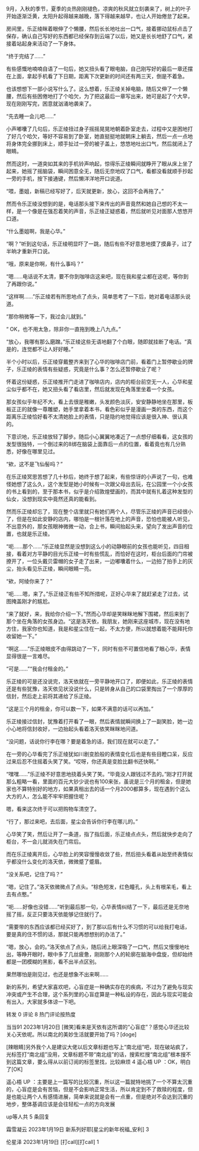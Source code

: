 9月，入秋的季节，夏季的炎热刚刚褪色，凉爽的秋风就立刻袭来了，树上的叶子开始逐渐泛黄，太阳升起得越来越晚，落下得越来越早，也让人开始倦怠了起来。

房间里，乐正绫眯着眼伸了个懒腰，然后长长地吐出一口气，接着挪动鼠标点击了保存，确认自己写好的东西都已经保存到云端了以后，她又是长长地舒了口气，紧接着站起身来活动了一下身体。

“终于完结了……”

有些感慨地喃喃自语了一句后，她又扭头看了眼电脑，自己刚写好的最后一章还摆在上面，拿起手机看了下日期，距离下次更新的时间还有两三天，倒是不着急。

也该想想下一部小说写什么了。这么想着，乐正绫关掉电脑，随后又伸了一个懒腰，然后有些困倦地打了个哈欠，为了把这最后一章写出来，她可是起了个大早，现在刚刚写完，困意就汹涌地袭来了。

“先去睡一会儿吧……”

小声嘟囔了几句后，乐正绫扭过身子摇摇晃晃地朝着卧室走去，过程中又是困地打了好几个哈欠，等好不容易到了卧室，她直挺挺地就朝床上躺去，然后一点一点地将身体完全挪到床上，顺手扯过一旁的被子盖上，悠悠地吐出口气，然后就闭上了眼睛。

然而这时，一道突如其来的手机铃声响起，惊得乐正绫瞬间就睁开了眼从床上坐了起来，她摇了摇脑袋，瞬间困意全无，随后无奈地叹了口气，看都没看就顺手抄起一旁的手机，按下接通键，然后懒洋洋地开口说道。

“喂，墨姐，新稿已经写好了，后天就更新，放心，这回不会再拖了。”

然而令乐正绫没想到的是，电话那头接下来传出的声音竟然和她自己想的不太一样，是一个像是在强忍着笑的声音，乐正绫正疑惑着，然后就听见对面那人悠悠开口道。

“什么墨姐啊，我是心华。”

“啊？”听到这句话，乐正绫明显吓了一跳，随后有些不好意思地摸了摸鼻子，过了半晌才重新开口说。

“哦，原来是你啊，有什么事吗？”

“嗯……电话说不太清，要不你到咖啡店这来吧，现在我和星尘都在这呢，等你到了再跟你说。”

“这样啊……”乐正绫若有所思地点了点头，简单思考了一下后，她对着电话那头说道。

“那你稍微等一下，我过会儿就到。”

“ OK，也不用太急，除非你一直拖到晚上八九点。”

“放心，我哪有那么磨蹭。”乐正绫这些无语地翻了个白眼，随即就挂断了电话。“真是的，连觉都不让人好好睡。”

半个小时以后，乐正绫穿戴整齐来到了心华的咖啡店门前，看着门上暂停歇业的牌子，乐正绫的表情有些疑惑，究竟是什么事？怎么还暂停歇业了呢？

怀着这份疑惑，乐正绫推开门走进了咖啡店内，店内的柜台前空无一人，心华和星尘似乎都不在，她又扭头看了看店里，然后就发现在角落里坐着一个女孩。

那女孩似乎年纪不大，看上去很是稚嫩，头发颜色淡灰，安安静静地坐在那里，板板正正的就像一尊雕塑，她手里拿着本书，看色彩似乎是漫画一类的东西，而这个距离乐正绫恰好看不太清她脸上的表情，只是隐约地觉得应该是很入神、很认真的。

下意识地，乐正绫放轻了脚步。随后小心翼翼地凑近了一点想仔细看看，这女孩的发型很独特，一个倒过来的8绑在脑袋上面靠后一点的位置，看着竟也有几分熟悉，好像在哪里见过。

“欸，这不是飞仙髻吗？”

在乐正绫冥思苦想了几十秒后，她终于想了起来，有些惊讶的小声说了一句，也难怪她想了这么久，这个发型是她小时候有一次跟父母出去玩，在公园里一个小女孩的书上看到的，至于那本书，似乎是介绍敦煌壁画的，而其中就有扎着这种发型的仙女，没想到现实中竟然还真的能看到。

然而乐正绫却忘了，现在整个店里就只有她们两个人，尽管乐正绫的声音已经很小了，但是在如此安静的店内，哪怕是一根针落在地上的声音，恐怕也能被人听见，不出意外的，那女孩眼神微微一动，合上书，瞬间抬起头来，望向了发出声音的位置，也就是乐正绫。

“呃……那个……”乐正绫显然是没想到这么小的动静眼前的女孩也能听见，四目相接，看着对方平静的目光乐正绫一时有些慌乱，而恰好在这时，柜台后面的门帘被撩开了，一位头戴贝雷帽的女子走了出来，一边嘟囔着什么，一边拍了拍手上的灰尘，抬头看见乐正绫，瞬间眼睛一亮。

“欸，阿绫你来了？”

“呃……嗯，来了。”乐正绫正有些不知所措呢，正好心华来了就赶紧走了过去，试图掩盖刚才的尴尬。

“来了就好，来，我给你介绍一下。”然而心华却是笑眯眯地解下围裙，然后来到了那个坐在角落的女孩身边。“这是洛天依，我朋友，她刚来这座城市，现在没有地方住，我家你也知道，我是和星尘住在一起，不太方便，所以就想着能不能拜托你收留她一下。”

“啊这……”乐正绫眼皮不由得跳动了一下，同时有些不可置信地看了眼心华，表情显得很是一言难尽。

“可是……”“我会付租金的。”

乐正绫的可是还没说完，洛天依就在一旁平静地开口了，即便如此，乐正绫的表情还是有些犹豫，洛天依见状没说什么，只是转身从自己的口袋里掏出了一个厚厚的信封，然后走上前将其递给了乐正绫。

“这是三个月的租金，你可以数一下，如果不满意的话可以再加。”

乐正绫接过信封，犹豫着打开看了一眼，然后表情就瞬间换上了一副笑脸，她一边小心地将信封收好，一边抬起头看着洛天依笑眯眯地问道。

“没问题，话说你行李在哪？要是着急的话，我们现在就可以走了。”

在一旁的心华看完了乐正绫犹如川剧变脸般的表情变化后也是有些目瞪口呆，反应过来后忍不住摇着头笑了笑。“哎呀，你还真是变脸比翻书还快啊。”

“嘿嘿……”乐正绫不好意思地挠着头笑了笑。“毕竟没人跟钱过不去的。”刚才打开就那么粗略一看，里面的百元大钞少说也有100来张，虽说是三个月的租金，但是她家也不算特别好的地方，如果真租出去的话一个月2000都算多，现在遇到个这么大方的人，怎么能不牢牢把握住呢？

嗯，看来这次终于可以把购物车清空了。

“行了，那过来吧，去后面，星尘会告诉你行李在哪儿的。”

心华笑了笑，然后让开了一条道，指了指后面，乐正绫点点头，然后就快步走向了柜台，不一会儿就消失在门帘后。

而在乐正绫离开后，心华脸上的笑容慢慢收敛了些，然后扭头看着从始至终表情似乎都没什么变化的洛天依，微微蹙了蹙眉。

“没关系吧，记住了吗？”

“嗯，记住了。”洛天依微微点了点头。“棕色短发，红色瞳孔，头上有根呆毛，看上去有点憨。”

“呃……好像也没错……”听到最后那一句，心华表情纠结了一下，最后还是无奈地摇了摇，反正只要洛天依能够记住就行了。

“需要带的东西应该都已经买好了，到了那以后有什么不习惯的可以给我打电话，要是真的住不惯的话，那就只能再想想别的办法了。”

“嗯，放心，会的。”洛天依点了点头，随后闭上眼深吸了一口气，然后又慢慢地吐出，等睁开眼时，眼中多了几丝疲惫，刚刚那个人的轮廓在脑海中盘旋，但却始终都是一团模糊的黑影，看不出半点区别。

果然哪怕是刚见过，也还是想象不出来啊……


新的系列，希望大家喜欢吧，心盲症是一种确实存在的疾病，不过为了避免与现实冲突或产生不合理，这个系列里的心盲症算是一种私设的存在，因此与现实可能会有出入，大家就多体谅一下吧。


转发
0
评论
8
热门评论按热度


当当91 
2023年1月20日
[微笑]看来是天依有这所谓的“心盲症”？感觉心华还比较关心天依呢。所以南北的美妙生活就要开始了吗？[doge]

[辣眼睛]另外我个人是建议大佬以后文章标题也写上“南北组”吧，现在破站疯了，光标签打“南北组”没用，文章标题不带“南北组”的话，搜索栏搜“南北组”根本搜不到这篇文章，要么得从以前订阅的标签里找，比较麻烦
4
遥心梧 UP ：OK，明白了[OK]

遥心梧 UP ：主要是上一篇写的比较沉重，所以这一篇就特地挑了一个不算太沉重的，心盲症是会有苦恼，但是不会影响正常生活，所以肯定到不了救赎的程度，但是也能让两个人有感情进展，简单来说就是会有一点重，但是绝对不会达到沉重的地步，整体基调应该是会往轻松一点的方向发展

up等人共 5 条回复

霜雪凝云 
2023年1月19日
新系列好耶[星尘的新年祝福_安利]
3

伦星泽 
2023年1月19日
[打call][打call]
1

